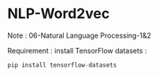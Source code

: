 # NLP-Word2vec

Note : 06-Natural Language Processing-1&2

Requirement : install TensorFlow datasets :

```python
pip install tensorflow-datasets
```
